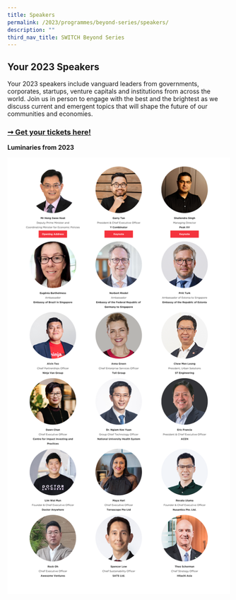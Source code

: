 ```yaml
---
title: Speakers
permalink: /2023/programmes/beyond-series/speakers/
description: ""
third_nav_title: SWITCH Beyond Series
---
```

## Your 2023 Speakers

Your 2023 speakers include vanguard leaders from  governments, corporates, startups, venture capitals and institutions from across the world. Join us in person to engage with the best and the brightest as we discuss current and emergent topics that will shape the future of our communities and economies.

### [➞ Get your tickets here!](/register)

**Luminaries from 2023**

![2023 SWITCH Highlight Speakers](/images/2023/Speakers/2023_switch_highlight%20speakers_all%20stages_v1_1200p.png)